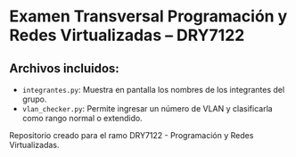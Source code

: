 # Examen Transversal Programación y Redes Virtualizadas – DRY7122

## Archivos incluidos:

- `integrantes.py`: Muestra en pantalla los nombres de los integrantes del grupo.
- `vlan_checker.py`: Permite ingresar un número de VLAN y clasificarla como rango normal o extendido.

Repositorio creado para el ramo DRY7122 - Programación y Redes Virtualizadas.
